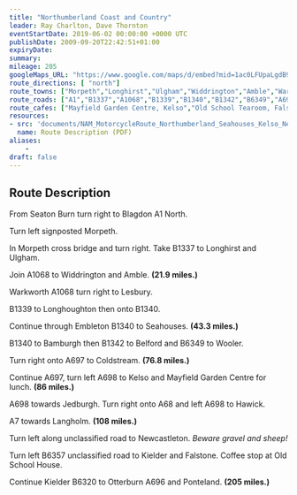 ```yaml
---
title: "Northumberland Coast and Country"
leader: Ray Charlton, Dave Thornton
eventStartDate: 2019-06-02 00:00:00 +0000 UTC
publishDate: 2009-09-20T22:42:51+01:00
expiryDate:
summary: 
mileage: 205
googleMaps_URL: "https://www.google.com/maps/d/embed?mid=1ac0LFUpaLgdB9YmmJJAE3Mb8GmtGtzrb"
route_directions: [ "north"]
route_towns: ["Morpeth","Longhirst","Ulgham","Widdrington","Amble","Warkworth","Lesbury","Longhoughton","Embleton","Seahouses","Bamburgh","Belford","Wooler","Coldstream","Kelso","Jedburgh","Hawick","Langholm","Newcastleton","Kielder","Falstone","Otterburn","Ponteland"]
route_roads: ["A1","B1337","A1068","B1339","B1340","B1342","B6349","A697","A698","A68","A698","A7","B6357","B6320","A696"]
route_cafes: ["Mayfield Garden Centre, Kelso","Old School Tearoom, Falstone"]
resources:
- src: 'documents/NAM_MotorcycleRoute_Northumberland_Seahouses_Kelso_Newcastleton_Kielder.pdf'
  name: Route Description (PDF)
aliases:
    - 
draft: false
---
```


## Route Description

From Seaton Burn turn right to Blagdon A1 North.

Turn left signposted Morpeth.

In Morpeth cross bridge and turn right. Take B1337 to Longhirst and Ulgham.

Join A1068 to Widdrington and Amble. **(21.9 miles.)**

Warkworth A1068 turn right to Lesbury.

B1339 to Longhoughton then onto B1340.

Continue through Embleton B1340 to Seahouses. **(43.3 miles.)**

B1340 to Bamburgh then B1342 to Belford and B6349 to Wooler.

Turn right onto A697 to Coldstream. **(76.8 miles.)** 

Continue A697, turn left A698 to Kelso and Mayfield Garden Centre for lunch. **(86 miles.)** 

A698 towards Jedburgh. Turn right onto A68 and left A698 to Hawick.

A7 towards Langholm. **(108 miles.)** 

Turn left along unclassified road to Newcastleton. *Beware gravel and sheep!*

Turn left B6357 unclassified road to Kielder and Falstone. Coffee stop at Old School House. 

Continue Kielder B6320 to Otterburn A696 and Ponteland. **(205 miles.)**